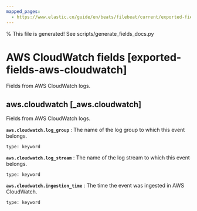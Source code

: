 ```yaml
---
mapped_pages:
  - https://www.elastic.co/guide/en/beats/filebeat/current/exported-fields-aws-cloudwatch.html
---
```


% This file is generated! See scripts/generate_fields_docs.py

# AWS CloudWatch fields [exported-fields-aws-cloudwatch]

Fields from AWS CloudWatch logs.

## aws.cloudwatch [_aws.cloudwatch]

Fields from AWS CloudWatch logs.

**`aws.cloudwatch.log_group`**
:   The name of the log group to which this event belongs.

    type: keyword


**`aws.cloudwatch.log_stream`**
:   The name of the log stream to which this event belongs.

    type: keyword


**`aws.cloudwatch.ingestion_time`**
:   The time the event was ingested in AWS CloudWatch.

    type: keyword


